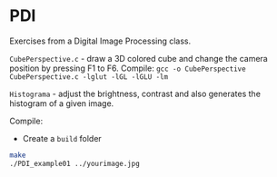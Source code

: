 # PDI

Exercises from a Digital Image Processing class.

```CubePerspective.c``` - draw a 3D colored cube and change the camera position by pressing F1 to F6.
Compile: ```gcc -o CubePerspective CubePerspective.c -lglut -lGL -lGLU -lm```

```Histograma``` - adjust the brightness, contrast and also generates the histogram of a given image.

Compile: 
* Create a ```build``` folder
```bash
make
./PDI_example01 ../yourimage.jpg
```
